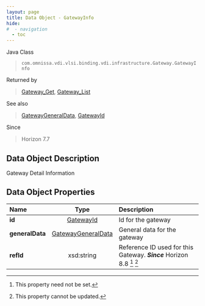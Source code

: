 ```yaml
---
layout: page
title: Data Object - GatewayInfo
hide:
#  - navigation
  - toc
---
```






Java Class
> `com.omnissa.vdi.vlsi.binding.vdi.infrastructure.Gateway.GatewayInfo`

Returned by
> [Gateway_Get](vdi.infrastructure.Gateway.md#get), [Gateway_List](vdi.infrastructure.Gateway.md#list)

See also
> [GatewayGeneralData](vdi.infrastructure.Gateway.GeneralData.md), [GatewayId](vdi.entity.GatewayId.md)

Since
> Horizon 7.7


## Data Object Description

Gateway Detail Information

## Data Object Properties

 Name | Type | Description
:---|:---:|:---
**id**| [GatewayId](vdi.entity.GatewayId.md)|  Id for the gateway
**generalData**| [GatewayGeneralData](vdi.infrastructure.Gateway.GeneralData.md)|  General data for the gateway
**refId**|  xsd:string|  Reference ID used for this Gateway.  **_Since_** Horizon 8.8 [^1] [^2]


 


[^1]: This property need not be set.
[^2]: This property cannot be updated.